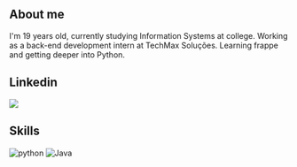 ## About me

I'm 19 years old, currently studying Information Systems at college. Working as a back-end development intern at TechMax Soluções. Learning frappe and getting deeper into Python.

## Linkedin

<a href="https://www.linkedin.com/in/otaviobeividas/" target="_blank"><img src="https://img.shields.io/badge/-LinkedIn-%230077B5?style=for-the-badge&logo=linkedin&logoColor=white" target="_blank"></a>

## Skills

<div style="display: inline_block">
  <img align="center" alt="python" src="https://img.shields.io/badge/Python-3776AB?style=for-the-badge&logo=python&logoColor=white" />
  <img align="center" alt="Java" src="https://img.shields.io/badge/Java-ED8B00?style=for-the-badge&logo=java&logoColor=white" />

